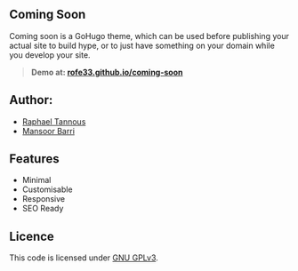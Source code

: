 ## Coming Soon

Coming soon is  a GoHugo theme, which  can be used
before publishing your actual  site to build hype,
or to just have something on your domain while you
develop your site.

> __Demo at: [rofe33.github.io/coming-soon](https://rofe33.github.io/coming-soon)__

## Author:

- [Raphael Tannous](https://rofe33.github.io/)
- [Mansoor Barri](https://mansoorbarri.com)

## Features

- Minimal
- Customisable
- Responsive
- SEO Ready

## Licence

This code is licensed under
[GNU GPLv3](https://github.com/rofe33/coming-soon/blob/main/LICENCE).
